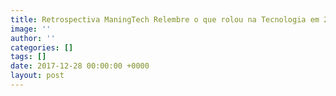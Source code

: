 ```yaml
---
title: Retrospectiva ManingTech Relembre o que rolou na Tecnologia em 2017
image: ''
author: ''
categories: []
tags: []
date: 2017-12-28 00:00:00 +0000
layout: post
---
```

